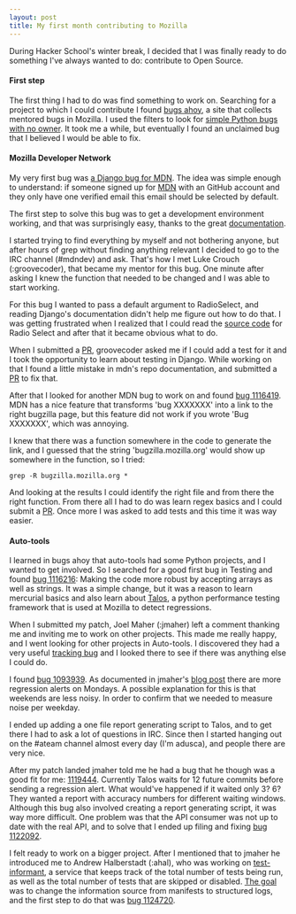 ```yaml
---
layout: post
title: My first month contributing to Mozilla
---
```


During Hacker School's winter break, I decided that I was finally ready to do something I've always wanted to do: contribute to Open Source.

#### First step

The first thing I had to do was find something to work on. Searching for a project to which I could contribute I found [bugs ahoy](http://www.joshmatthews.net/bugsahoy/), a site that collects mentored bugs in Mozilla. I used the filters to look for [simple Python bugs with no owner](http://www.joshmatthews.net/bugsahoy/?py=1&unowned=1&simple=1). It took me a while, but eventually I found an unclaimed bug that I believed I would be able to fix.

#### Mozilla Developer Network

My very first bug was [a Django bug for MDN](https://bugzilla.mozilla.org/show_bug.cgi?id=1052195). The idea was simple enough to understand: if someone signed up for [MDN](https://developer.mozilla.org/en-US/) with an GitHub account and they only have one verified email this email should be selected by default.

The first step to solve this bug was to get a development environment working, and that was surprisingly easy, thanks to the great [documentation](http://kuma.readthedocs.org/en/latest/installation-vagrant.html).

I started trying to find everything by myself and not bothering anyone, but after hours of grep without finding anything relevant I decided to go to the IRC channel (#mdndev) and ask. That's how I met Luke Crouch (:groovecoder), that became my mentor for this bug. One minute after asking I knew the function that needed to be changed and I was able to start working.

For this bug I wanted to pass a default argument to RadioSelect, and reading Django's documentation didn't help me figure out how to do that. I was getting frustrated when I realized that I could read the [source code](https://github.com/django/django/blob/master/django/forms/widgets.py#L160) for Radio Select and after that it became obvious what to do.

When I submitted a [PR](https://github.com/mozilla/kuma/pull/2976), groovecoder asked me if I could add a test for it and I took the opportunity to learn about testing in Django. While working on that I found a little mistake in mdn's repo documentation, and submitted a [PR](https://github.com/mozilla/kuma/pull/2977) to fix that.

After that I looked for another MDN bug to work on and found [bug 1116419](https://bugzilla.mozilla.org/show_bug.cgi?id=1116419). MDN has a nice feature that transforms 'bug XXXXXXX' into a link to the right bugzilla page, but this feature did not work if you wrote 'Bug XXXXXXX', which was annoying.

I knew that there was a function somewhere in the code to generate the link, and I guessed that the string 'bugzilla.mozilla.org' would show up somewhere in the function, so I tried:

```
grep -R bugzilla.mozilla.org *
```

And looking at the results I could identify the right file and from there the right function. From there all I had to do was learn regex basics and I could submit a [PR](https://github.com/mozilla/kuma/pull/2982). Once more I was asked to add tests and this time it was way easier.

#### Auto-tools

I learned in bugs ahoy that auto-tools had some Python projects, and I wanted to get involved. So I searched for a good first bug in Testing and found [bug 1116216](https://bugzilla.mozilla.org/show_bug.cgi?id=1116216): Making the code more robust by accepting arrays as well as strings. It was a simple change, but it was a reason to learn mercurial basics and also learn about [Talos](https://wiki.mozilla.org/Buildbot/Talos), a python performance testing framework that is used at Mozilla to detect regressions.

When I submitted my patch, Joel Maher (:jmaher) left a comment thanking me and inviting me to work on other projects. This made me really happy, and I went looking for other projects in Auto-tools. I discovered they had a very useful [tracking bug](https://bugzilla.mozilla.org/show_bug.cgi?id=1088251) and I looked there to see if there was anything else I could do.

I found [bug 1093939](https://bugzilla.mozilla.org/show_bug.cgi?id=1093939). As documented in jmaher's [blog post](https://elvis314.wordpress.com/2014/10/30/a-case-of-the-weekends/) there are more regression alerts on Mondays. A possible explanation for this is that weekends are less noisy. In order to confirm that we needed to measure noise per weekday.

I ended up adding a one file report generating script to Talos, and to get there I had to ask a lot of questions in IRC. Since then I started hanging out on the #ateam channel almost every day (I'm adusca), and people there are very nice.

After my patch landed jmaher told me he had a bug that he though was a good fit for me: [1119444](https://bugzilla.mozilla.org/show_bug.cgi?id=1119444). Currently Talos waits for 12 future commits before sending a regression alert. What would've happened if it waited only 3? 6? They wanted a report with accuracy numbers for different waiting windows. Although this bug also involved creating a report generating script, it was way more difficult. One problem was that the API consumer was not up to date with the real API, and to solve that I ended up filing and fixing [bug 1122092](https://bugzilla.mozilla.org/show_bug.cgi?id=1122092).

I felt ready to work on a bigger project. After I mentioned that to jmaher he introduced me to Andrew Halberstadt (:ahal), who was working on [test-informant](http://brasstacks.mozilla.com/testreports/daily/latest.informant-report.html), a service that keeps track of the total number of tests being run, as well as the total number of tests that are skipped or disabled. [The goal](https://bugzilla.mozilla.org/show_bug.cgi?id=1124689) was to change the information source from manifests to structured logs, and the first step to do that was [bug 1124720](https://bugzilla.mozilla.org/show_bug.cgi?id=1124720).
